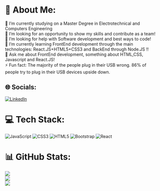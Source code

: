 # 💫 About Me:
🔭 I’m currently studying on a Master Degree in Electrotechnical and Computers Engineering<br>👯  I’m looking for an opportunity to show my skills and contribute as a team!<br>🤝 I’m looking for help with Software development and best ways to code! <br>🌱 I’m currently learning FrontEnd development through the main technologies:  React.JS+HTML5+CSS3 and BackEnd through Node.JS !!<br>💬 Ask me about FrontEnd development, something about HTML,CSS, Javascript and React.JS!<br>⚡ Fun fact: The majority of the people plug in their USB wrong. 86% of people try to plug in their USB devices upside down. 


## 🌐 Socials:
[![LinkedIn](https://img.shields.io/badge/LinkedIn-%230077B5.svg?logo=linkedin&logoColor=white)](https://www.linkedin.com/in/lucianopena23/) 

# 💻 Tech Stack:
![JavaScript](https://img.shields.io/badge/javascript-%23323330.svg?style=plastic&logo=javascript&logoColor=%23F7DF1E) ![CSS3](https://img.shields.io/badge/css3-%231572B6.svg?style=plastic&logo=css3&logoColor=white) ![HTML5](https://img.shields.io/badge/html5-%23E34F26.svg?style=plastic&logo=html5&logoColor=white) ![Bootstrap](https://img.shields.io/badge/bootstrap-%23563D7C.svg?style=plastic&logo=bootstrap&logoColor=white) ![React](https://img.shields.io/badge/react-%2320232a.svg?style=plastic&logo=react&logoColor=%2361DAFB)
# 📊 GitHub Stats:
![](https://github-readme-stats.vercel.app/api?username=lucianonp23&theme=tokyonight&hide_border=false&include_all_commits=false&count_private=false)<br/>
![](https://github-readme-streak-stats.herokuapp.com/?user=lucianonp23&theme=tokyonight&hide_border=false)<br/>
![](https://github-readme-stats.vercel.app/api/top-langs/?username=lucianonp23&theme=tokyonight&hide_border=false&include_all_commits=false&count_private=false&layout=compact)

<!-- Proudly created with GPRM ( https://gprm.itsvg.in ) -->

<!---
lucianonp23/lucianonp23 is a ✨ special ✨ repository because its `README.md` (this file) appears on your GitHub profile.
You can click the Preview link to take a look at your changes.
--->
